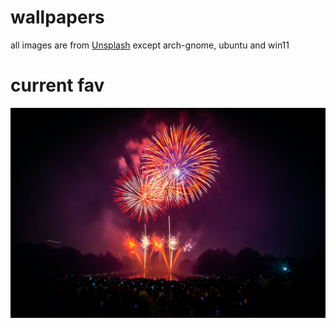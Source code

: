 # wallpapers
all images are from [Unsplash](https://unsplash.com/) except arch-gnome, ubuntu and win11

# current fav
![wallpaper](https://raw.githubusercontent.com/dpi0/wallpapers/main/fireworks1.jpg)
